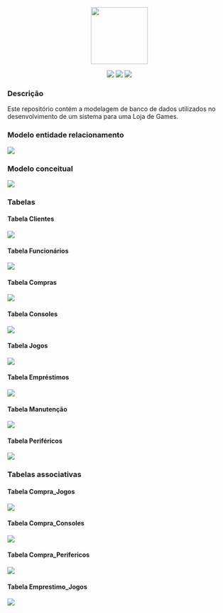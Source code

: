 <p align="center">
  <img height="128px" src="https://github.com/kelvin-hey/banco-de-dados-loja-de-games/blob/main/banner.png"/>
</p>

<p align="center">
  <img src="https://img.shields.io/github/last-commit/kelvin-hey/banco-de-dados-loja-de-games">
  <img src="https://img.shields.io/github/license/kelvin-hey/banco-de-dados-loja-de-games">
  <img src="https://img.shields.io/github/repo-size/kelvin-hey/banco-de-dados-loja-de-games">
</p>

### Descrição
Este repositório contém a modelagem de banco de dados utilizados no desenvolvimento de um sistema para uma Loja de Games.

### Modelo entidade relacionamento

<img src="https://github.com/kelvin-hey/banco-de-dados-loja-de-games/blob/main/entidade_relacionamento.png"></a>

### Modelo conceitual

<img src="https://github.com/kelvin-hey/banco-de-dados-loja-de-games/blob/main/conceitual.png"></a>

### Tabelas

#### Tabela Clientes

<img src="https://github.com/kelvin-hey/banco-de-dados-loja-de-games/blob/main/tabela_clientes.png"></a>

#### Tabela Funcionários

<img src="https://github.com/kelvin-hey/banco-de-dados-loja-de-games/blob/main/tabela_funcionarios.png"></a>

#### Tabela Compras

<img src="https://github.com/kelvin-hey/banco-de-dados-loja-de-games/blob/main/tabela_compra.png"></a>

#### Tabela Consoles

<img src="https://github.com/kelvin-hey/banco-de-dados-loja-de-games/blob/main/tabela_consoles.png"></a>

#### Tabela Jogos

<img src="https://github.com/kelvin-hey/banco-de-dados-loja-de-games/blob/main/tabela_jogos.png"></a>

#### Tabela Empréstimos

<img src="https://github.com/kelvin-hey/banco-de-dados-loja-de-games/blob/main/tabela_emprestimo.png"></a>

#### Tabela Manutenção

<img src="https://github.com/kelvin-hey/banco-de-dados-loja-de-games/blob/main/tabela_manutencao.png"></a>

#### Tabela Periféricos

<img src="https://github.com/kelvin-hey/banco-de-dados-loja-de-games/blob/main/tabela_perifericos.png"></a>

### Tabelas associativas

#### Tabela Compra_Jogos

<img src="https://github.com/kelvin-hey/banco-de-dados-loja-de-games/blob/main/compra_jogos.png"></a>

#### Tabela Compra_Consoles

<img src="https://github.com/kelvin-hey/banco-de-dados-loja-de-games/blob/main/compra_consoles.png"></a>

#### Tabela Compra_Perifericos

<img src="https://github.com/kelvin-hey/banco-de-dados-loja-de-games/blob/main/compra_perifericos.png"></a>

#### Tabela Emprestimo_Jogos

<img src="https://github.com/kelvin-hey/banco-de-dados-loja-de-games/blob/main/emprestimo_jogos.png"></a>
